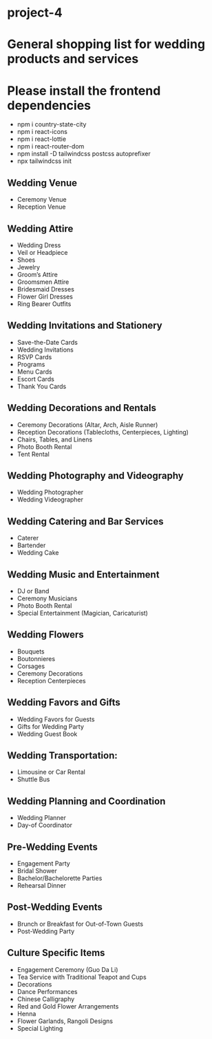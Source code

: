# project-4

# General shopping list for wedding products and services

# Please install the frontend dependencies
- npm i country-state-city 
- npm i react-icons
- npm i react-lottie
- npm i react-router-dom
- npm install -D tailwindcss postcss autoprefixer
- npx tailwindcss init


## Wedding Venue
- Ceremony Venue
- Reception Venue

## Wedding Attire
- Wedding Dress
- Veil or Headpiece
- Shoes
- Jewelry
- Groom’s Attire
- Groomsmen Attire
- Bridesmaid Dresses
- Flower Girl Dresses
- Ring Bearer Outfits

## Wedding Invitations and Stationery
- Save-the-Date Cards
- Wedding Invitations
- RSVP Cards
- Programs
- Menu Cards
- Escort Cards
- Thank You Cards

## Wedding Decorations and Rentals
- Ceremony Decorations (Altar, Arch, Aisle Runner)
- Reception Decorations (Tablecloths, Centerpieces, Lighting)
- Chairs, Tables, and Linens
- Photo Booth Rental
- Tent Rental

## Wedding Photography and Videography
- Wedding Photographer
- Wedding Videographer

## Wedding Catering and Bar Services
- Caterer
- Bartender
- Wedding Cake

## Wedding Music and Entertainment
- DJ or Band
- Ceremony Musicians
- Photo Booth Rental
- Special Entertainment (Magician, Caricaturist)

## Wedding Flowers
- Bouquets
- Boutonnieres
- Corsages
- Ceremony Decorations
- Reception Centerpieces

## Wedding Favors and Gifts
- Wedding Favors for Guests
- Gifts for Wedding Party
- Wedding Guest Book

## Wedding Transportation:
- Limousine or Car Rental
- Shuttle Bus

## Wedding Planning and Coordination
- Wedding Planner
- Day-of Coordinator

## Pre-Wedding Events
- Engagement Party
- Bridal Shower
- Bachelor/Bachelorette Parties
- Rehearsal Dinner

## Post-Wedding Events
- Brunch or Breakfast for Out-of-Town Guests
- Post-Wedding Party

## Culture Specific Items
- Engagement Ceremony (Guo Da Li)
- Tea Service with Traditional Teapot and Cups
- Decorations
- Dance Performances
- Chinese Calligraphy
- Red and Gold Flower Arrangements
- Henna
- Flower Garlands, Rangoli Designs
- Special Lighting
